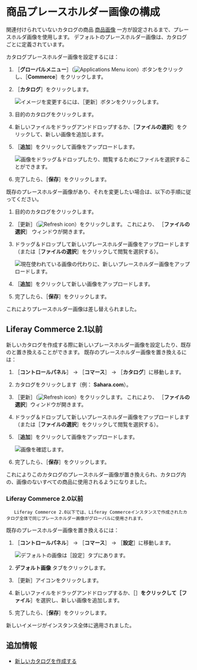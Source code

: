 # 商品プレースホルダー画像の構成

関連付けられていないカタログの商品 [商品画像](../creating-and-managing-products/products/product-images.md) 一方が設定されるまで、プレースホルダ画像を使用します。 デフォルトのプレースホルダー画像は、カタログごとに定義されています。

カタログプレースホルダー画像を設定するには：

1. ［**グローバルメニュー**］（![Applications Menu icon](../../images/icon-applications-menu.png)）ボタンをクリックし、［**Commerce**］をクリックします。
1. ［**カタログ**］をクリックします。

    ![イメージを変更するには、［更新］ボタンをクリックします。](./configuring-a-product-placeholder-image/images/05.png)

1. 目的のカタログをクリックします。
1. 新しいファイルをドラッグアンドドロップするか、［**ファイルの選択**］をクリックして、新しい画像を追加します。
1. ［**追加**］をクリックして画像をアップロードします。

    ![画像をドラッグ＆ドロップしたり、閲覧するためにファイルを選択することができます。](./configuring-a-product-placeholder-image/images/06.png)

1. 完了したら、［**保存**］をクリックします。

既存のプレースホルダー画像があり、それを変更したい場合は、以下の手順に従ってください。

1. 目的のカタログをクリックします。
1. ［更新］（![Refresh icon](../../images/icon-refresh.png)）をクリックします。 これにより、 ［**ファイルの選択**］ ウィンドウが開きます。
1. ドラッグ＆ドロップして新しいプレースホルダー画像をアップロードします（または［**ファイルの選択**］をクリックして閲覧を選択する）。

    ![現在使われている画像の代わりに、新しいプレースホルダー画像をアップロードします。](./configuring-a-product-placeholder-image/images/02.png)

1. ［**追加**］をクリックして新しい画像をアップロードします。
1. 完了したら、［**保存**］をクリックします。

これによりプレースホルダー画像は差し替えられました。

<a name="liferay-commerce-21-and-below" />

## Liferay Commerce 2.1以前

新しいカタログを作成する際に新しいプレースホルダー画像を設定したり、既存のと置き換えることができます。 既存のプレースホルダー画像を置き換えるには：

1. ［**コントロールパネル**］ → ［**コマース**］ → ［**カタログ**］に移動します。
1. カタログをクリックします（例： **Sahara.com**）。
1. ［更新］（![Refresh icon](../../images/icon-refresh.png)）をクリックします。 これにより、 ［**ファイルの選択**］ウィンドウが開きます。
1. ドラッグ＆ドロップして新しいプレースホルダー画像をアップロードします（または［**ファイルの選択**］をクリックして閲覧を選択する）。
1. ［**追加**］をクリックして画像をアップロードします。

     ![画像を確認します。](./configuring-a-product-placeholder-image/images/03.png)

1. 完了したら、［**保存**］をクリックします。

これによりこのカタログのプレースホルダー画像が置き換えられ、カタログ内の、画像のないすべての商品に使用されるようになりました。

### Liferay Commerce 2.0以前

```tip::
   Liferay Commerce 2.0以下では、Liferay Commerceインスタンスで作成されたカタログ全体で同じプレースホルダー画像がグローバルに使用されます。
```

既存のプレースホルダー画像を置き換えるには：

1. ［**コントロールパネル**］ → ［**コマース**］ → ［**設定**］に移動します。

    ![デフォルトの画像は［設定］タブにあります。](./configuring-a-product-placeholder-image/images/04.png)

1. **デフォルト画像** タブをクリックします。
1. ［更新］アイコンをクリックします。
1. 新しいファイルをドラッグアンドドロップするか、［］**をクリックして［ファイル**］を選択し、新しい画像を追加します。
1. 完了したら、［**保存**］をクリックします。

新しいイメージがインスタンス全体に適用されました。

<a name="additional-information" />

## 追加情報

* [新しいカタログを作成する](./creating-a-new-catalog.md)
